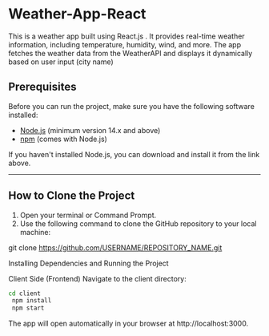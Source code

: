 # Weather-App-React
This is a weather app built using React.js . It provides real-time weather information, including temperature, humidity, wind, and more. The app fetches the weather data from the WeatherAPI and displays it dynamically based on user input (city name)




## Prerequisites

Before you can run the project, make sure you have the following software installed:

- [Node.js](https://nodejs.org/en/) (minimum version 14.x and above)
- [npm](https://www.npmjs.com/) (comes with Node.js)

If you haven't installed Node.js, you can download and install it from the link above.

---

## How to Clone the Project

1. Open your terminal or Command Prompt.
2. Use the following command to clone the GitHub repository to your local machine:

git clone https://github.com/USERNAME/REPOSITORY_NAME.git



Installing Dependencies and Running the Project


Client Side (Frontend)
Navigate to the client directory:

```bash
cd client
 npm install
 npm start
```



The app will open automatically in your browser at http://localhost:3000.







